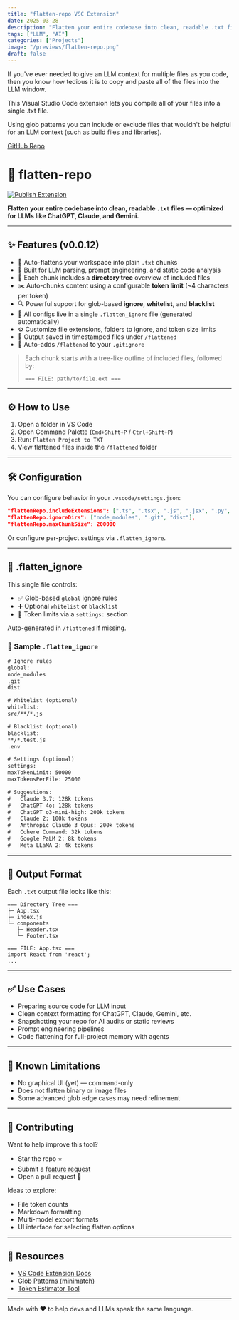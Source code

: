 ```yaml
---
title: "flatten-repo VSC Extension"
date: 2025-03-28
description: "Flatten your entire codebase into clean, readable .txt files — optimized for LLMs like ChatGPT, Claude, and Gemini"
tags: ["LLM", "AI"]
categories: ["Projects"]
image: "/previews/flatten-repo.png"
draft: false
---
```


If you've ever needed to give an LLM context for multiple files as you code, then you know how tedious it is
to copy and paste all of the files into the LLM window.

This Visual Studio Code extension lets you compile all of your files into a single .txt file.

Using glob patterns you can include or exclude files that wouldn't be helpful for an LLM context (such as
build files and libraries).

[GitHub Repo](https://github.com/EricSpencer00/flatten-repo)

# 📄 flatten-repo

[![Publish Extension](https://github.com/EricSpencer00/flatten-repo/actions/workflows/publish.yml/badge.svg)](https://github.com/EricSpencer00/flatten-repo/actions/workflows/publish.yml)

**Flatten your entire codebase into clean, readable `.txt` files — optimized for LLMs like ChatGPT, Claude, and Gemini.**

---

## ✨ Features (v0.0.12)

- 🔁 Auto-flattens your workspace into plain `.txt` chunks
- 🧠 Built for LLM parsing, prompt engineering, and static code analysis
- 📂 Each chunk includes a **directory tree** overview of included files
- ✂️ Auto-chunks content using a configurable **token limit** (~4 characters per token)
- 🔍 Powerful support for glob-based **ignore**, **whitelist**, and **blacklist**
- 🧾 All configs live in a single `.flatten_ignore` file (generated automatically)
- ⚙️ Customize file extensions, folders to ignore, and token size limits
- 📁 Output saved in timestamped files under `/flattened`
- 🚫 Auto-adds `/flattened` to your `.gitignore`

> Each chunk starts with a tree-like outline of included files, followed by:
>  
> `=== FILE: path/to/file.ext ===`

---

## ⚙️ How to Use

1. Open a folder in VS Code
2. Open Command Palette (`Cmd+Shift+P` / `Ctrl+Shift+P`)
3. Run: `Flatten Project to TXT`
4. View flattened files inside the `/flattened` folder

---

## 🛠️ Configuration

You can configure behavior in your `.vscode/settings.json`:

```json
"flattenRepo.includeExtensions": [".ts", ".tsx", ".js", ".jsx", ".py", ".html", ".css"],
"flattenRepo.ignoreDirs": ["node_modules", ".git", "dist"],
"flattenRepo.maxChunkSize": 200000
```

Or configure per-project settings via `.flatten_ignore`.

---

## 📄 .flatten_ignore

This single file controls:
- ✅ Glob-based `global` ignore rules
- ➕ Optional `whitelist` or `blacklist`
- 📐 Token limits via a `settings:` section

Auto-generated in `/flattened` if missing.

### 🔁 Sample `.flatten_ignore`

```txt
# Ignore rules
global:
node_modules
.git
dist

# Whitelist (optional)
whitelist:
src/**/*.js

# Blacklist (optional)
blacklist:
**/*.test.js
.env

# Settings (optional)
settings:
maxTokenLimit: 50000
maxTokensPerFile: 25000

# Suggestions:
#   Claude 3.7: 128k tokens
#   ChatGPT 4o: 128k tokens
#   ChatGPT o3-mini-high: 200k tokens
#   Claude 2: 100k tokens
#   Anthropic Claude 3 Opus: 200k tokens
#   Cohere Command: 32k tokens
#   Google PaLM 2: 8k tokens
#   Meta LLaMA 2: 4k tokens
```

---

## 📐 Output Format

Each `.txt` output file looks like this:

```
=== Directory Tree ===
├─ App.tsx
├─ index.js
└─ components
   ├─ Header.tsx
   └─ Footer.tsx

=== FILE: App.tsx ===
import React from 'react';
...
```

---

## ✅ Use Cases

- Preparing source code for LLM input
- Clean context formatting for ChatGPT, Claude, Gemini, etc.
- Snapshotting your repo for AI audits or static reviews
- Prompt engineering pipelines
- Code flattening for full-project memory with agents

---

## 🐞 Known Limitations

- No graphical UI (yet) — command-only
- Does not flatten binary or image files
- Some advanced glob edge cases may need refinement

---

## 🧪 Contributing

Want to help improve this tool?

- Star the repo ⭐
- Submit a [feature request](https://github.com/EricSpencer00/flatten-repo/issues)
- Open a pull request 💪

Ideas to explore:
- File token counts
- Markdown formatting
- Multi-model export formats
- UI interface for selecting flatten options

---

## 🔗 Resources

- [VS Code Extension Docs](https://code.visualstudio.com/api)
- [Glob Patterns (minimatch)](https://github.com/isaacs/minimatch)
- [Token Estimator Tool](https://platform.openai.com/tokenizer)

---

Made with ❤️ to help devs and LLMs speak the same language.